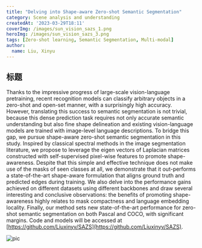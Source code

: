 ```yaml
---
title: "Delving into Shape-aware Zero-shot Semantic Segmentation"
category: Scene analysis and understanding
createdAt: '2023-03-29T18:11'
coverImg: /images/sun_vision_sazs_1.png
heroImg: /images/sun_vision_sazs_3.png
tags: [Zero-shot learning, Semantic Segmentation, Multi-modal]
author:
  name: Liu, Xinyu
---
```

## 标题

Thanks to the impressive progress of large-scale vision-language pretraining, recent recognition models can classify arbitrary objects in a zero-shot and open-set manner, with a surprisingly high accuracy. However, translating this success to semantic segmentation is not trivial, because this dense prediction task requires not only accurate semantic understanding but also fine shape delineation and existing vision-language models are trained with image-level language descriptions. To bridge this gap, we pursue shape-aware zero-shot semantic segmentation in this study. Inspired by classical spectral methods in the image segmentation literature, we propose to leverage the eigen vectors of Laplacian matrices constructed with self-supervised pixel-wise features to promote shape-awareness. Despite that this simple and effective technique does not make use of the masks of seen classes at all, we demonstrate that it out-performs a state-of-the-art shape-aware formulation that aligns ground truth and predicted edges during training. We also delve into the performance gains achieved on different datasets using different backbones and draw several interesting and conclusive observations: the benefits of promoting shape-awareness highly relates to mask compactness and language embedding locality. Finally, our method sets new state-of-the-art performance for zero-shot semantic segmentation on both Pascal and COCO, with significant margins. Code and models will be accessed at [https://github.com/Liuxinyv/SAZS](https://github.com/Liuxinyv/SAZS).

![pic](/images/sun_vision_sazs_2.png)

